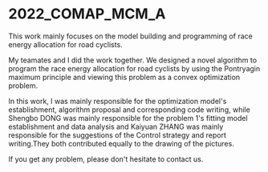 # 2022_COMAP_MCM_A
This work mainly focuses on the model building and programming of race energy allocation for road cyclists.

My teamates and I did the work together. We designed a novel algorithm to program the race energy allocation for road cyclists by using the Pontryagin maximum principle 
and viewing this problem as a convex optimization problem.

In this work, I was mainly responsible for the optimization model's establishment, algorithm proposal and corresponding code writing, while Shengbo DONG was mainly 
responsible for the problem 1's fitting model establishment and data analysis and Kaiyuan ZHANG was mainly responsible for the suggestions of the Control strategy 
and report writing.They both contributed equally to the drawing of the pictures.

If you get any problem, please don't hesitate to contact us.
